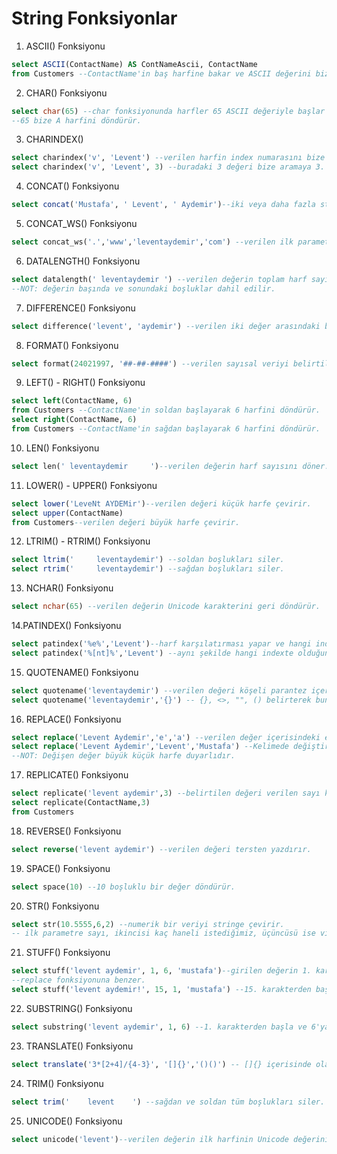 # String Fonksiyonlar
1. ASCII() Fonksiyonu
```sql
select ASCII(ContactName) AS ContNameAscii, ContactName
from Customers --ContactName'in baş harfine bakar ve ASCII değerini bize döner.
```
2. CHAR() Fonksiyonu
```sql
select char(65) --char fonksiyonunda harfler 65 ASCII değeriyle başlar ve alfabetik ilerler.
--65 bize A harfini döndürür.
```
3. CHARINDEX()
```sql
select charindex('v', 'Levent') --verilen harfin index numarasını bize geri döner. Eğer verilen harf kelimenin içerisinde yoksa 0 dönecektir.
select charindex('v', 'Levent', 3) --buradaki 3 değeri bize aramaya 3. indexten başla anlamındadır. Gerekli yerlerde kullanılabilir.
```
4. CONCAT() Fonksiyonu
```sql
select concat('Mustafa', ' Levent', ' Aydemir')--iki veya daha fazla string değeri birleştirir.
```
5. CONCAT_WS() Fonksiyonu
```sql
select concat_ws('.','www','leventaydemir','com') --verilen ilk parametre diğer verilen parametrelerin arasına gelir. örneğin çıktısı -->www.leventaydemir.com 
```
6. DATALENGTH() Fonksiyonu
```sql
select datalength(' leventaydemir ') --verilen değerin toplam harf sayısını geri döndürür.
--NOT: değerin başında ve sonundaki boşluklar dahil edilir.
```
7. DIFFERENCE() Fonksiyonu
```sql
select difference('levent', 'aydemir') --verilen iki değer arasındaki benzerliğe bakar ve 0-4 arasında değer döner.
```
8. FORMAT() Fonksiyonu
```sql
select format(24021997, '##-##-####') --verilen sayısal veriyi belirtilen şekilde geri döner. örneğin çıktısı -->24-02-1997 şeklindedir.
```
9.  LEFT() - RIGHT() Fonksiyonu
```sql
select left(ContactName, 6)
from Customers --ContactName'in soldan başlayarak 6 harfini döndürür.
select right(ContactName, 6)
from Customers --ContactName'in sağdan başlayarak 6 harfini döndürür.
```
10. LEN() Fonksiyonu
```sql
select len(' leventaydemir     ')--verilen değerin harf sayısını döner. datalength'ten farkı sondaki boşlukları saymaz ama baştaki boşlukları sayar.
```
11. LOWER() - UPPER() Fonksiyonu
```sql
select lower('LeveNt AYDEMir')--verilen değeri küçük harfe çevirir.
select upper(ContactName)
from Customers--verilen değeri büyük harfe çevirir.
```
12. LTRIM() - RTRIM() Fonksiyonu
```sql
select ltrim('     leventaydemir') --soldan boşlukları siler.
select rtrim('     leventaydemir') --sağdan boşlukları siler.
```
13. NCHAR() Fonksiyonu
```sql
select nchar(65) --verilen değerin Unicode karakterini geri döndürür.
```
14.PATINDEX() Fonksiyonu
```sql
select patindex('%e%','Levent')--harf karşılatırması yapar ve hangi indexte olduğunu döner.
select patindex('%[nt]%','Levent') --aynı şekilde hangi indexte olduğunu döner.
```
15. QUOTENAME() Fonksiyonu
```sql
select quotename('leventaydemir') --verilen değeri köşeli parantez içerisinde bize geri döner.
select quotename('leventaydemir','{}') -- {}, <>, "", () belirterek bunların içerisinde değeri döndürebiliriz.
```
16. REPLACE() Fonksiyonu
```sql
select replace('Levent Aydemir','e','a') --verilen değer içerisindeki e harflerini a harfi ile değiştirip bize döner.
select replace('Levent Aydemir','Levent','Mustafa') --Kelimede değiştirebiliriz.
--NOT: Değişen değer büyük küçük harfe duyarlıdır.
```
17. REPLICATE() Fonksiyonu
```sql
select replicate('levent aydemir',3) --belirtilen değeri verilen sayı kadar tekrarlar ve geri döndürür.
select replicate(ContactName,3)
from Customers
```
18. REVERSE() Fonksiyonu
```sql
select reverse('levent aydemir') --verilen değeri tersten yazdırır.
```
19. SPACE() Fonksiyonu
```sql
select space(10) --10 boşluklu bir değer döndürür.
```
20. STR() Fonksiyonu
```sql
select str(10.5555,6,2) --numerik bir veriyi stringe çevirir.
-- ilk parametre sayı, ikincisi kaç haneli istediğimiz, üçüncüsü ise virgülsen sonra kaç hane olsun şeklindedir.
```
21. STUFF() Fonksiyonu
```sql
select stuff('levent aydemir', 1, 6, 'mustafa')--girilen değerin 1. karakterinden başlayıp 6 karakter sil. ve yerine mustafa yaz anlamı taşır.
--replace fonksiyonuna benzer.
select stuff('levent aydemir!', 15, 1, 'mustafa') --15. karakterden başla ve 1 karakter sil. yerime mustafa yaz anlamındadır.
```
22. SUBSTRING() Fonksiyonu
```sql
select substring('levent aydemir', 1, 6) --1. karakterden başla ve 6'ya kadar olan değeri döndür. sonuç levent çıkacak.
```
23. TRANSLATE() Fonksiyonu
```sql
select translate('3*[2+4]/{4-3}', '[]{}','()()') -- []{} içerisinde olanları ()() içerisine al ve geri döndür.
```
24. TRIM() Fonksiyonu
```sql
select trim('    levent    ') --sağdan ve soldan tüm boşlukları siler.
```
25. UNICODE() Fonksiyonu
```sql
select unicode('levent')--verilen değerin ilk harfinin Unicode değerini döner.
```
